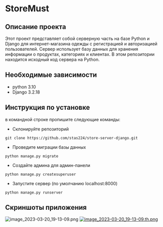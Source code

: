 # StoreMust
## Описание проекта
Этот проект представляет собой серверную часть на базе Python и Django для интернет-магазина одежды с регистрацией и авторизацией пользователей. 
Сервер использует базу данных для хранения информации о продуктах, категориях и клиентах.
В этом репозитории находится исходный код сервера на Python.

## Необходимые зависимости 
- python 3.10
- Django 3.2.18

## Инструкция по установке
в командной строке пропишите следующие команды:
- Склонируйте репозиторий
```
git clone https://github.com/stas224/store-server-django.git
```
- Проведите миграции базы данных
```
python manage.py migrate
```
- Создайте админа для админ-панели
```
python manage.py createsuperuser
```
- Запустите сервер (по умолчанию localhost:8000)
```
python manage.py runserver
```
## Скриншоты приложения 
![image_2023-03-20_19-13-09.png](https://ic.wampi.ru/2023/03/20/image_2023-03-20_19-13-09.png)
[![image_2023-03-20_19-13-09.th.png](https://ic.wampi.ru/2023/03/20/image_2023-03-20_19-13-09.th.png)](https://wampi.ru/image/RlySSFY)
